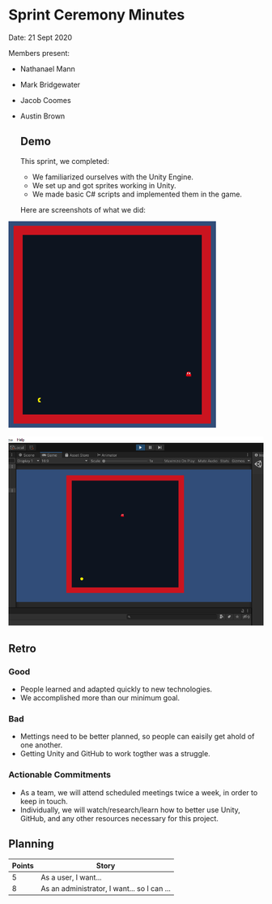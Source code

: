 # Sprint Ceremony Minutes
  
Date: 21 Sept 2020

Members present:

* Nathanael Mann
* Mark Bridgewater
* Jacob Coomes
* Austin Brown
  
  ## Demo
  
  This sprint, we completed:
  
  * We familiarized ourselves with the Unity Engine.
  * We set up and got sprites working in Unity.
  * We made basic C# scripts and implemented them in the game.
  
  Here are screenshots of what we did:
 
![Alt text](/docs/images/demo1.png?raw=true "Demo Image 1")

![Alt text](/docs/images/demo2.png?raw=true "Demo Image 2")
  
  ## Retro
  
  ### Good
  
  * People learned and adapted quickly to new technologies.
  * We accomplished more than our minimum goal.
  
  ### Bad
  
  * Mettings need to be better planned, so people can eaisily get ahold of one another.
  * Getting Unity and GitHub to work togther was a struggle.
  
  ### Actionable Commitments
  
  * As a team, we will attend scheduled meetings twice a week, in order to keep in touch.
  * Individually, we will watch/research/learn how to better use Unity, GitHub, and any other resources necessary for this project.
  
  ## Planning
  
  Points | Story
  -------|--------
  5      | As a user, I want...
  8      | As an administrator, I want... so I can ...
